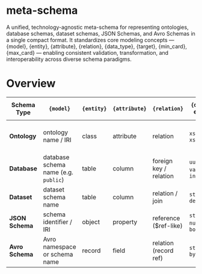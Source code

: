 # meta-schema
A unified, technology-agnostic meta-schema for representing ontologies, database schemas, dataset schemas, JSON Schemas, and Avro Schemas in a single compact format. It standardizes core modeling concepts — {model}, {entity}, {attribute}, {relation}, {data_type}, {target}, {min_card}, {max_card} — enabling consistent validation, transformation, and interoperability across diverse schema paradigms.


# Overview

| Schema Type     | `{model}`                            | `{entity}` | `{attribute}` | `{relation}`           | `{data_type}` examples        | `{target}` examples      | `{min_card},{max_card}` meaning                                |
| --------------- | ------------------------------------ | ---------- | ------------- | ---------------------- | ----------------------------- | ------------------------ | -------------------------------------------------------------- |
| **Ontology**    | ontology name / IRI                  | class      | attribute     | relation               | `xsd:string`, `xsd:dateTime`  | `ex:Person`, `ex:Order`  | Minimum/maximum property occurrences in class definition       |
| **Database**    | database schema name (e.g. `public`) | table      | column        | foreign key / relation | `uuid`, `varchar`, `integer`  | `Customer`, `Order`      | Min/max constraint on column value count per row (rarely used) |
| **Dataset**     | dataset schema name                  | table      | column        | relation / join        | `string`, `date`, `decimal`   | `Customer`, `Product`    | Min/max rows linked in relation                                |
| **JSON Schema** | schema identifier / IRI              | object     | property      | reference (\$ref-like) | `string`, `number`, `boolean` | `#/definitions/Customer` | Min/max items or property occurrences                          |
| **Avro Schema** | Avro namespace or schema name        | record     | field         | relation (record ref)  | `string`, `long`, `bytes`     | `Customer`, `Order`      | Min/max occurrences in array/field constraints                 |
